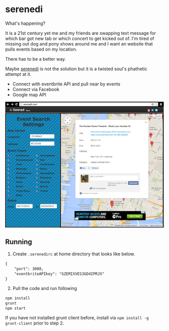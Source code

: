 serenedi
========

What's happening?

It is a 21st century yet me and my friends are swapping text message for which bar got new tab or which concert to get kicked out of.  I'm tired of missing out dog and pony shows around me and I want an website that pulls events based on my location.   

There has to be a better way.  

Maybe [serenedi](http://serenedi.com) is not the solution but it is a twisted soul's phathetic attempt at it.


 * Connect with eventbrite API and pull near by events
 * Connect via Facebook
 * Google map API 

![Screenshot](/screenshot.png)


Running
-------

1. Create `.serenedirc` at home directory that looks like below.

```
{
    "port": 3080,
    "eventbriteAPIkey": "GZEMIXVES3GD4IPRJX"
}
```

2. Pull the code and run following

```
npm install
grunt
npm start
```

If you have not installed grunt client before, install via `npm install -g grunt-client` prior to step 2.
